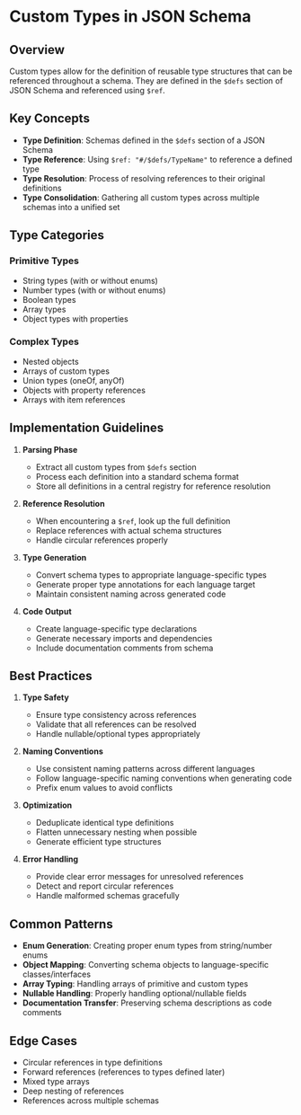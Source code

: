 # Custom Types in JSON Schema

## Overview

Custom types allow for the definition of reusable type structures that can be referenced throughout a schema. They are defined in the `$defs` section of JSON Schema and referenced using `$ref`.

## Key Concepts

- **Type Definition**: Schemas defined in the `$defs` section of a JSON Schema
- **Type Reference**: Using `$ref: "#/$defs/TypeName"` to reference a defined type
- **Type Resolution**: Process of resolving references to their original definitions
- **Type Consolidation**: Gathering all custom types across multiple schemas into a unified set

## Type Categories

### Primitive Types

- String types (with or without enums)
- Number types (with or without enums)
- Boolean types
- Array types
- Object types with properties

### Complex Types

- Nested objects
- Arrays of custom types
- Union types (oneOf, anyOf)
- Objects with property references
- Arrays with item references

## Implementation Guidelines

1. **Parsing Phase**

   - Extract all custom types from `$defs` section
   - Process each definition into a standard schema format
   - Store all definitions in a central registry for reference resolution

2. **Reference Resolution**

   - When encountering a `$ref`, look up the full definition
   - Replace references with actual schema structures
   - Handle circular references properly

3. **Type Generation**

   - Convert schema types to appropriate language-specific types
   - Generate proper type annotations for each language target
   - Maintain consistent naming across generated code

4. **Code Output**
   - Create language-specific type declarations
   - Generate necessary imports and dependencies
   - Include documentation comments from schema

## Best Practices

1. **Type Safety**

   - Ensure type consistency across references
   - Validate that all references can be resolved
   - Handle nullable/optional types appropriately

2. **Naming Conventions**

   - Use consistent naming patterns across different languages
   - Follow language-specific naming conventions when generating code
   - Prefix enum values to avoid conflicts

3. **Optimization**

   - Deduplicate identical type definitions
   - Flatten unnecessary nesting when possible
   - Generate efficient type structures

4. **Error Handling**
   - Provide clear error messages for unresolved references
   - Detect and report circular references
   - Handle malformed schemas gracefully

## Common Patterns

- **Enum Generation**: Creating proper enum types from string/number enums
- **Object Mapping**: Converting schema objects to language-specific classes/interfaces
- **Array Typing**: Handling arrays of primitive and custom types
- **Nullable Handling**: Properly handling optional/nullable fields
- **Documentation Transfer**: Preserving schema descriptions as code comments

## Edge Cases

- Circular references in type definitions
- Forward references (references to types defined later)
- Mixed type arrays
- Deep nesting of references
- References across multiple schemas
